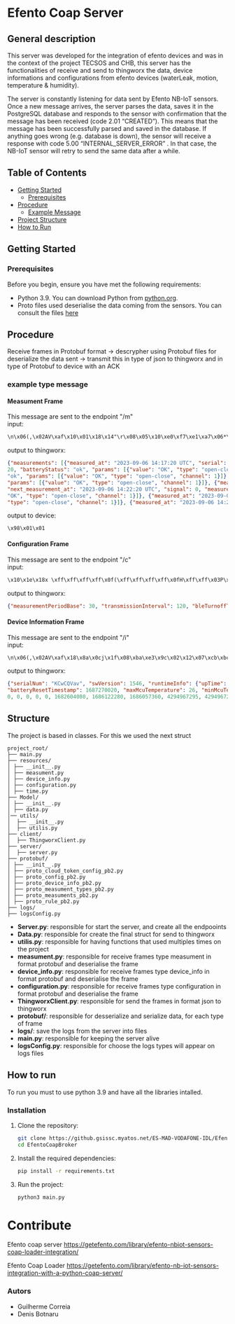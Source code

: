 # Efento Coap Server
## General description
This server was developed for the integration of efento devices and was in the context of the project TECSOS and CHB, this server has the functionalities of receive and send to thingworx the data, device informations and configurations from efento devices (waterLeak, motion, temperature & humidity).

The server is constantly listening for data sent by Efento NB-IoT sensors. Once a new message arrives, the server parses the data, saves it in the PostgreSQL database and responds to the sensor with confirmation that the message has been received (code  2.01 “CREATED”). This means that the message has been successfully parsed and saved in the database. If anything goes wrong (e.g. database is down), the sensor will receive a response with code 5.00 “INTERNAL_SERVER_ERROR” . In that case, the NB-IoT sensor will retry to send the same data after a while.

## Table of Contents


- [Getting Started](#getting-started)
  - [Prerequisites](#prerequisites)
- [Procedure](#procedure)
  - [Example Message](#example-message)
- [Project Structure](#project-structure)
- [How to Run](#how-to-run)



## Getting Started

 

### Prerequisites

 

Before you begin, ensure you have met the following requirements:

 

- Python 3.9. You can download Python from [python.org](https://www.python.org/downloads/).
- Proto files used deserialise the data coming from the sensors. You can consult the files [here](https://github.com/efento/Proto-files)

 
## Procedure
Receive frames in Protobuf format  -> descrypher using Protobuf files for deserialize the data sent -> transmit this in type of json to thingworx and in type of Protobuf to device with an ACK 
### example type message
#### Measument Frame
This message are sent to the endpoint "/m"   
input: 
```txt
\n\x06(,\x02AV\xaf\x10\x01\x18\x14"\r\x08\x05\x10\xe0\xf7\xe1\xa7\x06*\x03\x01\xc1\x07(\xac\xff\xe1\xa7\x060\x148\x0c@\x01Hw\x82\x01\x00
```

output to thingworx:
```json
{"measurements": [{"measured_at": "2023-09-06 14:17:20 UTC", "serial": "282C024156AF", "next_measurement_at": "2023-09-06 14:17:40 UTC", "signal": 0, "measurement_interval": 20, "batteryStatus": "ok", "params": [{"value": "OK", "type": "open-close", "channel": 1}]}, {"measured_at": "2023-09-06 14:17:40 UTC", "serial": "282C024156AF", "next_measurement_at": "2023-09-06 14:18:00 UTC", "signal": 0, "measurement_interval": 
20, "batteryStatus": "ok", "params": [{"value": "OK", "type": "open-close", "channel": 1}]}, {"measured_at": "2023-09-06 14:18:00 UTC", "serial": "282C024156AF", "next_measurement_at": "2023-09-06 14:18:20 UTC", "signal": 0, "measurement_interval": 20, "batteryStatus": "ok", "params": [{"value": "OK", "type": "open-close", "channel": 1}]}, {"measured_at": "2023-09-06 14:18:20 UTC", "serial": "282C024156AF", "next_measurement_at": "2023-09-06 14:18:40 UTC", "signal": 0, "measurement_interval": 20, "batteryStatus": "ok", "params": [{"value": "OK", "type": "open-close", "channel": 1}]}, {"measured_at": "2023-09-06 14:18:40 UTC", "serial": "282C024156AF", "next_measurement_at": "2023-09-06 14:19:00 UTC", "signal": 0, "measurement_interval": 20, "batteryStatus": "ok", "params": [{"value": "OK", "type": "open-close", "channel": 1}]}, {"measured_at": "2023-09-06 14:19:00 UTC", "serial": "282C024156AF", "next_measurement_at": "2023-09-06 14:19:20 UTC", "signal": 0, "measurement_interval": 20, "batteryStatus": "ok", "params": [{"value": "OK", "type": "open-close", "channel": 1}]}, {"measured_at": "2023-09-06 14:19:20 UTC", "serial": "282C024156AF", "next_measurement_at": "2023-09-06 14:19:40 UTC", "signal": 0, "measurement_interval": 20, "batteryStatus": "ok", "params": [{"value": "OK", "type": "open-close", "channel": 1}]}, {"measured_at": "2023-09-06 14:19:40 UTC", "serial": "282C024156AF", "next_measurement_at": "2023-09-06 14:20:00 UTC", "signal": 0, "measurement_interval": 20, "batteryStatus": "ok", "params": [{"value": "OK", "type": "open-close", "channel": 1}]}, {"measured_at": "2023-09-06 14:20:00 UTC", "serial": "282C024156AF", "next_measurement_at": "2023-09-06 14:20:20 UTC", "signal": 0, "measurement_interval": 20, "batteryStatus": 
"ok", "params": [{"value": "OK", "type": "open-close", "channel": 1}]}, {"measured_at": "2023-09-06 14:20:20 UTC", "serial": "282C024156AF", "next_measurement_at": "2023-09-06 14:20:40 UTC", "signal": 0, "measurement_interval": 20, "batteryStatus": "ok", "params": [{"value": "OK", "type": "open-close", "channel": 1}]}, {"measured_at": "2023-09-06 14:20:40 UTC", "serial": "282C024156AF", "next_measurement_at": "2023-09-06 14:21:00 UTC", "signal": 0, "measurement_interval": 20, "batteryStatus": "ok", 
"params": [{"value": "OK", "type": "open-close", "channel": 1}]}, {"measured_at": "2023-09-06 14:21:00 UTC", "serial": "282C024156AF", "next_measurement_at": "2023-09-06 14:21:20 UTC", "signal": 0, "measurement_interval": 20, "batteryStatus": "ok", "params": [{"value": "OK", "type": "open-close", "channel": 1}]}, {"measured_at": "2023-09-06 14:21:20 UTC", "serial": "282C024156AF", "next_measurement_at": "2023-09-06 14:21:40 UTC", "signal": 0, "measurement_interval": 20, "batteryStatus": "ok", "params": [{"value": "OK", "type": "open-close", "channel": 1}]}, {"measured_at": "2023-09-06 14:21:40 UTC", "serial": "282C024156AF", "next_measurement_at": "2023-09-06 14:22:00 UTC", "signal": 0, "measurement_interval": 20, "batteryStatus": "ok", "params": [{"value": "OK", "type": "open-close", "channel": 1}]}, {"measured_at": "2023-09-06 14:22:00 UTC", "serial": "282C024156AF", 
"next_measurement_at": "2023-09-06 14:22:20 UTC", "signal": 0, "measurement_interval": 20, "batteryStatus": "ok", "params": [{"value": "OK", "type": "open-close", "channel": 1}]}, {"measured_at": "2023-09-06 14:22:20 UTC", "serial": "282C024156AF", "next_measurement_at": "2023-09-06 14:22:40 UTC", "signal": 0, "measurement_interval": 20, "batteryStatus": "ok", "params": [{"value": "OK", "type": "open-close", "channel": 1}]}, {"measured_at": "2023-09-06 14:22:40 UTC", "serial": "282C024156AF", "next_measurement_at": "2023-09-06 14:23:00 UTC", "signal": 0, "measurement_interval": 20, "batteryStatus": "ok", "params": [{"value": "OK", "type": "open-close", "channel": 1}]}, {"measured_at": "2023-09-06 14:23:00 UTC", "serial": "282C024156AF", "next_measurement_at": "2023-09-06 14:23:20 UTC", "signal": 0, "measurement_interval": 20, "batteryStatus": "ok", "params": [{"value": 
"OK", "type": "open-close", "channel": 1}]}, {"measured_at": "2023-09-06 14:23:20 UTC", "serial": "282C024156AF", "next_measurement_at": "2023-09-06 14:23:40 UTC", "signal": 0, "measurement_interval": 20, "batteryStatus": "ok", "params": [{"value": "OK", "type": "open-close", "channel": 1}]}, {"measured_at": "2023-09-06 14:23:40 UTC", "serial": "282C024156AF", "next_measurement_at": "2023-09-06 14:24:00 UTC", "signal": 0, "measurement_interval": 20, "batteryStatus": "ok", "params": [{"value": "OK", 
"type": "open-close", "channel": 1}]}, {"measured_at": "2023-09-06 14:24:00 UTC", "serial": "282C024156AF", "next_measurement_at": "2023-09-06 14:24:20 UTC", "signal": 0, "measurement_interval": 20, "batteryStatus": "ok", "params": [{"value": "OK", "type": "open-close", "channel": 1}]}, {"measured_at": "2023-09-06 14:24:20 UTC", "serial": "282C024156AF", "next_measurement_at": "2023-09-06 14:24:40 UTC", "signal": 0, "measurement_interval": 20, "batteryStatus": "ok", "params": [{"value": "OK", "type": "open-close", "channel": 1}]}, {"measured_at": "2023-09-06 14:24:40 UTC", "serial": "282C024156AF", "next_measurement_at": "2023-09-06 14:25:00 UTC", "signal": 0, "measurement_interval": 20, "batteryStatus": "ok", "params": [{"value": "OK", "type": "open-close", "channel": 1}]}, {"measured_at": "2023-09-06 14:25:00 UTC", "serial": "282C024156AF", "next_measurement_at": "2023-09-06 14:25:20 UTC", "signal": 0, "measurement_interval": 20, "batteryStatus": "ok", "params": [{"value": "OK", "type": "open-close", "channel": 1}]}, {"measured_at": "2023-09-06 14:25:20 UTC", "serial": "282C024156AF", "next_measurement_at": "2023-09-06 14:25:40 UTC", "signal": 0, "measurement_interval": 20, "batteryStatus": "ok", "params": [{"value": "OK", "type": "open-close", "channel": 1}]}]}
```

output to device:
```
\x98\x01\x01
```

#### Configuration Frame
This message are sent to the endpoint "/c"   
input: 
```txt
\x10\x1e\x18x \xff\xff\xff\xff\x0f(\xff\xff\xff\xff\x0fH\xff\xff\x03P\xff\xff\x03Z\x0e35.216.198.132`\xc8\x1fj\r18.184.24.239p\xd0\x86\x03x\xb0,\x82\x01\x01\x7f\x88\x01\xc0\x84=\xa2\x01\x03\x82\xa2\x01\xa8\x01\xcc\x01\xb8\x01\xff\x01\xc2\x01$00000000-0000-0000-0000-000000000000\xca\x01\x06(,\x02@\xfd4\xd0\x01\x01\xda\x01\x06\x01\x02\x00\x00\x00\x00\xe2\x01\x02\x10\x01\xe2\x01\x02\x10\x01\xe2\x01\x02\x10\x01\xe2\x01\x02\x10\x01\xe2\x01\x02\x10\x01\xe2\x01\x02\x10\x01\xe2\x01\x02\x10\x01\xe2\x01\x02\x10\x01\xe2\x01\x02\x10\x01\xe2\x01\x02\x10\x01\xe2\x01\x02\x10\x01\xe2\x01\x02\x10\x01\xe8\x01\xff\xff\xff\xff\x0f\xf8\x01\xff\xff\x03\x82\x02\x01m\x8a\x02\x01c\x92\x02\x01i\x9a\x02\x01t\xa0\x02\x01\xb0\x02\xf5\xee\xdd\xa3\x06\xb8\x02\xd0\xc2\xf6\xa3\x06\xc0\x02\xe8\xfb\x03\xc8\x02\xe8\xfb\x03\xd2\x02\x08\xff\x01\xff\x01\xff\x01\xff\x01\xd8\x02\x82\xde4\xe0\x02\x02\xf2\x02\x12\x08\x02\x01\x01\x02\x02\x0b\x01\x0b\xff\xff\x03\xff\xff\x03\xff\xff\x03\xfa\x02\x02\x18\x01\xfa\x02\x02\x18\x01\xfa\x02\x02\x18\x01\xfa\x02\x02\x18\x01\xfa\x02\x02\x18\x01\xfa\x02\x02\x18\x01
```

output to thingworx:
```json
{"measurementPeriodBase": 30, "transmissionInterval": 120, "bleTurnoffTime": 4294967295, "ackInterval": 4294967295, "transferLimit": 65535, "transferLimitTimer": 65535, "dataServerIp": "35.216.198.132", "dataServerPort": 4040, "updateServerIp": "18.184.24.239", "updateServerPortUdp": 50000, "updateServerPortCoap": 5680, "apn": "\u007f", "plmnSelection": 1000000, "errors": [20738], "hash": 204, "cloudTokenConfig": 255, "cloudToken": "00000000-0000-0000-0000-000000000000", "serialNumber": "282C0240FD34", "measurementPeriodFactor": 1, "channelTypes": ["MEASUREMENT_TYPE_TEMPERATURE", "MEASUREMENT_TYPE_HUMIDITY", "MEASUREMENT_TYPE_NO_SENSOR", "MEASUREMENT_TYPE_NO_SENSOR", "MEASUREMENT_TYPE_NO_SENSOR", "MEASUREMENT_TYPE_NO_SENSOR"], "rules": [{"condition": "CONDITION_DISABLED"}, {"condition": "CONDITION_DISABLED"}, {"condition": "CONDITION_DISABLED"}, {"condition": "CONDITION_DISABLED"}, {"condition": "CONDITION_DISABLED"}, {"condition": "CONDITION_DISABLED"}, {"condition": "CONDITION_DISABLED"}, {"condition": "CONDITION_DISABLED"}, {"condition": "CONDITION_DISABLED"}, {"condition": "CONDITION_DISABLED"}, {"condition": "CONDITION_DISABLED"}, {"condition": "CONDITION_DISABLED"}], "supervisionPeriod": 4294967295, "modemBandsMask": 65535, "dataEndpoint": "m", "configurationEndpoint": "c", "deviceInfoEndpoint": "i", "timeEndpoint": "t", "bleTxPowerLevel": 1, "errorTimestamp": 1685550965, "hashTimestamp": 1685954896, "cloudTokenCoapOption": 65000, "payloadSignatureCoapOption": 65000, "dnsServerIp": [255, 255, 255, 255], "dnsTtlConfig": 864002, "payloadSplitInfo": 1, "cellularConfigParams": [8, 2, 1, 1, 2, 2, 11, 1, 11, 65535, 65535, 65535], "calendars": [{"type": "CALENDAR_TYPE_DISABLED"}, {"type": "CALENDAR_TYPE_DISABLED"}, {"type": "CALENDAR_TYPE_DISABLED"}, {"type": "CALENDAR_TYPE_DISABLED"}, {"type": "CALENDAR_TYPE_DISABLED"}, {"type": "CALENDAR_TYPE_DISABLED"}]}
```
#### Device Information Frame
This message are sent to the endpoint "/i"   
input: 
```txt
\n\x06(,\x02AV\xaf\x18\x8a\x0cj\x1f\x08\xba\xe3\x9c\x02\x12\x07\xcb\xbc\x01\x00\xcb\xbc\x01\x18* \xf7\x1b(*0\x84\xe5\xc6\xa4\x0684@\x18r6\x08\x01\x122\xdca\x04\xa6\x05\xaa\x98\xd9D\xc9\x01\x0f\xbb\x01\x0c(\xbe\x0c\x00\xcc\x03\x04\x01\x01\x01\x00\x00\x00\x00\x00\xf6\x06\xbc\x02\x0e\n\x00\x00\x02\x00\x02\x00\xe0\xa1(\xd6\xae\x01\x84\x01z\x07040df20\x82\x01\x00\x8a\x018\x00\x8c\xdf\x80\xa4\x06\x90\xbf\x03\x8e \x00\x00n\x00\x00\x85\x04\x00\x00\x00\x00\x00\xb0\x80\xaa\xa2\x06\xa8\xde\x80\xa4\x06\x90\xe3\xfc\xa3\x06\xff\xff\xff\xff\x0f\xff\xff\xff\xff\x0f\xff\xff\xff\xff\x0f\x8c\x9f\x02\x92\x01\x08\x08\x93\xd8\xc4\xa4\x06\x10\x06
```

output to thingworx:
```json
{"serialNum": "KCwCQVav", "swVersion": 1546, "runtimeInfo": {"upTime": 4665786, "messageCounters": [24139, 0, 24139], "mcuTemperature": 21, "minBatteryVoltage": 3575, "minBatteryMcuTemperature": 21, 
"batteryResetTimestamp": 1687270020, "maxMcuTemperature": 26, "minMcuTemperature": 12}, "modem": {"type": "MODEM_TYPE_BC66", "parameters": [6254, 2, 339, 72033813, -101, -8, -94, 6, 20, 799, 0, 230, 2, -1, -1, -1, 0, 0, 0, 0, 0, 443, 158, 7, 5, 0, 0, 1, 0, 1, 0, 329840, 11179, 66]}, "commitId": "040df20", "memoryStatistics": [0, 1686122380, 57232, 4110, 0, 0, 110, 0, 0, 517, 
0, 0, 0, 0, 0, 1682604080, 1686122280, 1686057360, 4294967295, 4294967295, 4294967295, 36748], "lastUpdateInfo": {"timestamp": 1687235603, "status": 6}}
```

## Structure

The project is based in classes. For this we used the next struct
```
project_root/ 
├── main.py 
├── resources/ 
│ ├── __init__.py 
│ ├── measument.py 
│ ├── device_info.py 
│ ├── configuration.py 
│ ├── time.py 
├── Model/ 
│ ├── __init__.py 
│ ├── data.py 
│── utils/ 
│  ├── __init__.py 
│  ├── utilis.py 
├── client/
│  ├── ThingworxClient.py 
├── server/
│  ├── server.py 
├── protobuf/ 
│ ├── __init__.py 
│ ├── proto_cloud_token_config_pb2.py 
│ ├── proto_config_pb2.py 
│ ├── proto_device_info_pb2.py 
│ ├── proto_measument_types_pb2.py 
│ ├── proto_measuments_pb2.py 
│ ├── proto_rule_pb2.py
├── logs/
├── logsConfig.py
```
- __Server.py__: responsible for start the server, and create all the endpooints
- __Data.py__: responsible for create the final struct for send to thingworx
- __utilis.py__: responsible for having functions that used multiples times on the project 
- __measument.py__: responsible for receive frames type measument in format protobuf and deserialise the frame
- __device_info.py__: responsible for receive frames type device_info in format protobuf and deserialise the frame
- __configuration.py__: responsible for receive frames type configuration in format protobuf and deserialise the frame
- __ThingworxClient.py__: responsible for send the frames in format json to thingworx
- __protobuf/__: responsible for desserialize and serialize data, for each type of frame
- __logs/__: save the logs from the server into files
- __main.py__: responsible for keeping the server alive
- __logsConfig.py__: responsible for choose the logs types will appear on logs files

## How to run
To run you must to use python 3.9 and have all the libraries intalled.

### Installation

 

1. Clone the repository:

 

   ```bash
   git clone https://github.gsissc.myatos.net/ES-MAD-VODAFONE-IDL/EfentoCoapBroker.git
   cd EfentoCoapBroker
2. Install the required dependencies:
	```bash
	pip install -r requirements.txt  
3. Run the project:
	```bash
	python3 main.py


# Contribute
Efento coap server
https://getefento.com/library/efento-nbiot-sensors-coap-loader-integration/

Efento Coap Loader
https://getefento.com/library/efento-nb-iot-sensors-integration-with-a-python-coap-server/

### Autors
- Guilherme Correia
- Denis Botnaru



